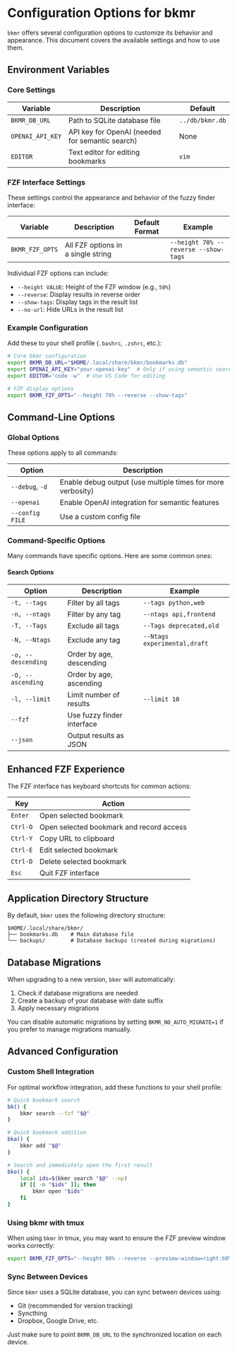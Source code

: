 # Configuration Options for bkmr

`bkmr` offers several configuration options to customize its behavior and appearance. This document covers the available settings and how to use them.

## Environment Variables

### Core Settings

| Variable | Description | Default |
|----------|-------------|---------|
| `BKMR_DB_URL` | Path to SQLite database file | `../db/bkmr.db` |
| `OPENAI_API_KEY` | API key for OpenAI (needed for semantic search) | None |
| `EDITOR` | Text editor for editing bookmarks | `vim` |

### FZF Interface Settings

These settings control the appearance and behavior of the fuzzy finder interface:

| Variable | Description | Default Format | Example |
|----------|-------------|----------------|---------|
| `BKMR_FZF_OPTS` | All FZF options in a single string | | `--height 70% --reverse --show-tags` |

Individual FZF options can include:

- `--height VALUE`: Height of the FZF window (e.g., `50%`)
- `--reverse`: Display results in reverse order
- `--show-tags`: Display tags in the result list
- `--no-url`: Hide URLs in the result list

### Example Configuration

Add these to your shell profile (`.bashrc`, `.zshrc`, etc.):

```bash
# Core bkmr configuration
export BKMR_DB_URL="$HOME/.local/share/bkmr/bookmarks.db"
export OPENAI_API_KEY="your-openai-key"  # Only if using semantic search
export EDITOR="code -w"  # Use VS Code for editing

# FZF display options
export BKMR_FZF_OPTS="--height 70% --reverse --show-tags"
```

## Command-Line Options

### Global Options

These options apply to all commands:

| Option | Description |
|--------|-------------|
| `--debug`, `-d` | Enable debug output (use multiple times for more verbosity) |
| `--openai` | Enable OpenAI integration for semantic features |
| `--config FILE` | Use a custom config file |

### Command-Specific Options

Many commands have specific options. Here are some common ones:

#### Search Options

| Option | Description | Example |
|--------|-------------|---------|
| `-t, --tags` | Filter by all tags | `--tags python,web` |
| `-n, --ntags` | Filter by any tag | `--ntags api,frontend` |
| `-T, --Tags` | Exclude all tags | `--Tags deprecated,old` |
| `-N, --Ntags` | Exclude any tag | `--Ntags experimental,draft` |
| `-o, --descending` | Order by age, descending | |
| `-O, --ascending` | Order by age, ascending | |
| `-l, --limit` | Limit number of results | `--limit 10` |
| `--fzf` | Use fuzzy finder interface | |
| `--json` | Output results as JSON | |

## Enhanced FZF Experience

The FZF interface has keyboard shortcuts for common actions:

| Key | Action |
|-----|--------|
| `Enter` | Open selected bookmark |
| `Ctrl-O` | Open selected bookmark and record access |
| `Ctrl-Y` | Copy URL to clipboard |
| `Ctrl-E` | Edit selected bookmark |
| `Ctrl-D` | Delete selected bookmark |
| `Esc` | Quit FZF interface |

## Application Directory Structure

By default, `bkmr` uses the following directory structure:

```
$HOME/.local/share/bkmr/
├── bookmarks.db    # Main database file
└── backups/        # Database backups (created during migrations)
```

## Database Migrations

When upgrading to a new version, `bkmr` will automatically:

1. Check if database migrations are needed
2. Create a backup of your database with date suffix
3. Apply necessary migrations

You can disable automatic migrations by setting `BKMR_NO_AUTO_MIGRATE=1` if you prefer to manage migrations manually.

## Advanced Configuration

### Custom Shell Integration

For optimal workflow integration, add these functions to your shell profile:

```bash
# Quick bookmark search
bk() {
    bkmr search --fzf "$@"
}

# Quick bookmark addition
bka() {
    bkmr add "$@"
}

# Search and immediately open the first result
bko() {
    local ids=$(bkmr search "$@" --np)
    if [[ -n "$ids" ]]; then
        bkmr open "$ids"
    fi
}
```

### Using bkmr with tmux

When using `bkmr` in tmux, you may want to ensure the FZF preview window works correctly:

```bash
export BKMR_FZF_OPTS="--height 80% --reverse --preview-window=right:60%"
```

### Sync Between Devices

Since `bkmr` uses a SQLite database, you can sync between devices using:

- Git (recommended for version tracking)
- Syncthing
- Dropbox, Google Drive, etc.

Just make sure to point `BKMR_DB_URL` to the synchronized location on each device.